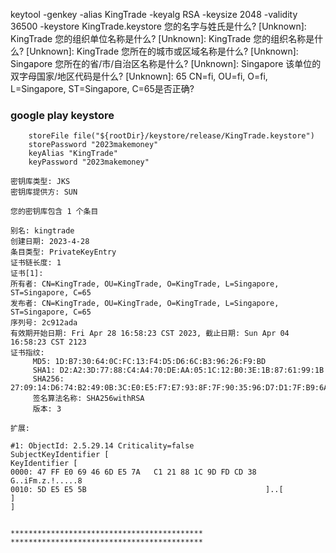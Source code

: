 keytool -genkey -alias KingTrade  -keyalg RSA -keysize 2048 -validity 36500 -keystore KingTrade.keystore
您的名字与姓氏是什么?
[Unknown]:  KingTrade
您的组织单位名称是什么?
[Unknown]:  KingTrade
您的组织名称是什么?
[Unknown]:  KingTrade
您所在的城市或区域名称是什么?
[Unknown]:  Singapore
您所在的省/市/自治区名称是什么?
[Unknown]:  Singapore
该单位的双字母国家/地区代码是什么?
[Unknown]:  65
CN=fi, OU=fi, O=fi, L=Singapore, ST=Singapore, C=65是否正确?



### google play keystore

```
    storeFile file("${rootDir}/keystore/release/KingTrade.keystore")
    storePassword "2023makemoney"
    keyAlias "KingTrade"
    keyPassword "2023makemoney"
```

```
密钥库类型: JKS
密钥库提供方: SUN

您的密钥库包含 1 个条目

别名: kingtrade
创建日期: 2023-4-28
条目类型: PrivateKeyEntry
证书链长度: 1
证书[1]:
所有者: CN=KingTrade, OU=KingTrade, O=KingTrade, L=Singapore, ST=Singapore, C=65
发布者: CN=KingTrade, OU=KingTrade, O=KingTrade, L=Singapore, ST=Singapore, C=65
序列号: 2c912ada
有效期开始日期: Fri Apr 28 16:58:23 CST 2023, 截止日期: Sun Apr 04 16:58:23 CST 2123
证书指纹:
	 MD5: 1D:B7:30:64:0C:FC:13:F4:D5:D6:6C:B3:96:26:F9:BD
	 SHA1: D2:A2:3D:77:88:C4:A4:70:DE:AA:05:1C:12:B0:3E:1B:87:61:99:1B
	 SHA256: 27:09:14:D6:74:B2:49:0B:3C:E0:E5:F7:E7:93:8F:7F:90:35:96:D7:D1:7F:B9:6A:A9:5C:A3:D5:14:35:F9:2F
	 签名算法名称: SHA256withRSA
	 版本: 3

扩展:

#1: ObjectId: 2.5.29.14 Criticality=false
SubjectKeyIdentifier [
KeyIdentifier [
0000: 47 FF E0 69 46 6D E5 7A   C1 21 88 1C 9D FD CD 38  G..iFm.z.!.....8
0010: 5D E5 E5 5B                                        ]..[
]
]


*******************************************
*******************************************



```